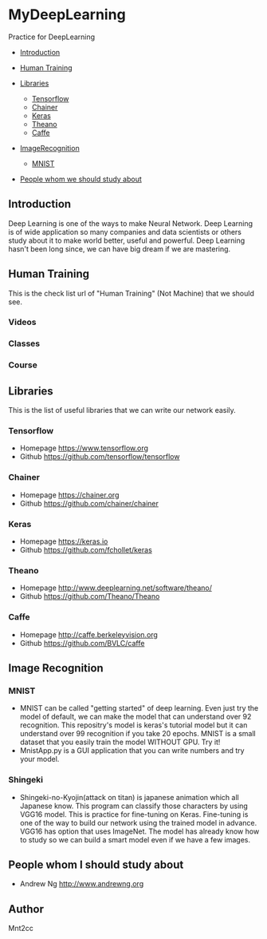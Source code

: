 # MyDeepLearning
Practice for DeepLearning

* [Introduction](#introduction)
* [Human Training](#human-training)

* [Libraries](#libraries)
    * [Tensorflow](#tensorflow)
    * [Chainer](#chainer)
    * [Keras](#keras)
    * [Theano](#theano)
    * [Caffe](#caffe)
* [ImageRecognition](#image-recognition)
    * [MNIST](#mnist)
* [People whom we should study about](#people-whom-we-should-study-about)

## Introduction
Deep Learning is one of the ways to make Neural Network. Deep Learning is of wide application so many companies and data scientists or others study about it to make world better, useful and powerful. Deep Learning hasn't been long since, we can have big dream if we are mastering.

## Human Training
This is the check list url of "Human Training" (Not Machine) that we should see.

### Videos
### Classes
### Course


## Libraries
This is the list of useful libraries that we can write our network easily.

### Tensorflow
- Homepage https://www.tensorflow.org
- Github https://github.com/tensorflow/tensorflow
### Chainer
- Homepage https://chainer.org
- Github https://github.com/chainer/chainer
### Keras
- Homepage https://keras.io
- Github https://github.com/fchollet/keras
### Theano
- Homepage http://www.deeplearning.net/software/theano/
- Github https://github.com/Theano/Theano
### Caffe
- Homepage http://caffe.berkeleyvision.org
- Github https://github.com/BVLC/caffe


## Image Recognition
### MNIST
- MNIST can be called "getting started" of deep learning. Even just try the model of default, we can make the model that can understand over 92 recognition. This repositry's model is keras's tutorial model but it can understand over 99 recognition if you take 20 epochs. MNIST is a small dataset that you easily train the model WITHOUT GPU. Try it!
- MnistApp.py is a GUI application that you can write numbers and try your model.
### Shingeki
- Shingeki-no-Kyojin(attack on titan) is japanese animation which all Japanese know. This program can classify those characters by using VGG16 model. This is practice for fine-tuning on Keras. Fine-tuning is one of the way to build our network using the trained model in advance. VGG16 has option that uses ImageNet. The model has already know how to study so we can build a smart model even if we have a few images.

## People whom I should study about
* Andrew Ng http://www.andrewng.org

## Author 
Mnt2cc
